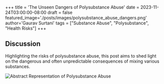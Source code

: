 +++
title = 'The Unseen Dangers of Polysubstance Abuse'
date = 2023-11-24T03:00:00-08:00
draft = false
featured_image='./posts/images/polysubstance_abuse_dangers.png'
author='Gaurav Surtani'
tags = ["Substance Abuse", "Polysubstance", "Health Risks"]
+++

## Discussion

Highlighting the risks of polysubstance abuse, this post aims to shed light on the dangerous and often unpredictable consequences of mixing various substances.

![Abstract Representation of Polysubstance Abuse](../images/polysubstance_abuse_dangers.png)
